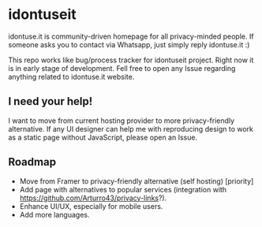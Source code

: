 # idontuseit
idontuse.it is community-driven homepage for all privacy-minded people. If someone asks you to contact via Whatsapp, just simply reply idontuse.it :)

This repo works like bug/process tracker for idontuseit project. Right now it is in early stage of development. Fell free to open any Issue regarding anything related to idontuse.it website.

## I need your help!

I want to move from current hosting provider to more privacy-friendly alternative. If any UI designer can help me with reproducing design to work as a static page without JavaScript, please open an Issue.

## Roadmap

- Move from Framer to privacy-friendly alternative (self hosting) [priority]
- Add page with alternatives to popular services (integration with https://github.com/Arturro43/privacy-links?).
- Enhance UI/UX, especially for mobile users.
- Add more languages.
